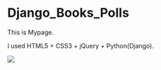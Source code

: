 # Django_Books_Polls
This is Mypage.

I used HTML5 + CSS3 + jQuery + Python(Django).

<img src="https://github.com/ingmcc123/Django_Books_Polls/issues/1#issue-424677640"></img>
